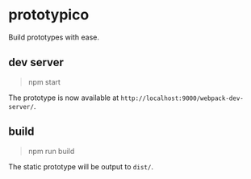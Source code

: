 # prototypico

Build prototypes with ease.

## dev server

> npm start

The prototype is now available at `http://localhost:9000/webpack-dev-server/`.

## build

> npm run build

The static prototype will be output to `dist/`.